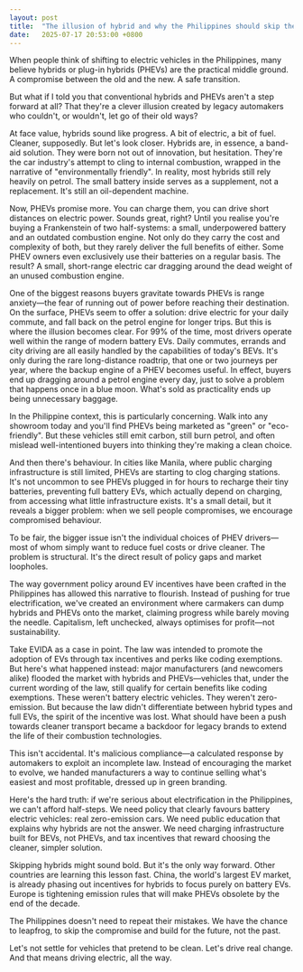 ```yaml
---
layout: post
title:  "The illusion of hybrid and why the Philippines should skip the half-step"
date:   2025-07-17 20:53:00 +0800
---
```


When people think of shifting to electric vehicles in the Philippines, many believe hybrids or plug-in hybrids (PHEVs) are the practical middle ground. A compromise between the old and the new. A safe transition.

But what if I told you that conventional hybrids and PHEVs aren't a step forward at all? That they're a clever illusion created by legacy automakers who couldn't, or wouldn't, let go of their old ways?

At face value, hybrids sound like progress. A bit of electric, a bit of fuel. Cleaner, supposedly. But let's look closer. Hybrids are, in essence, a band-aid solution. They were born not out of innovation, but hesitation. They're the car industry's attempt to cling to internal combustion, wrapped in the narrative of "environmentally friendly". In reality, most hybrids still rely heavily on petrol. The small battery inside serves as a supplement, not a replacement. It's still an oil-dependent machine.

Now, PHEVs promise more. You can charge them, you can drive short distances on electric power. Sounds great, right? Until you realise you're buying a Frankenstein of two half-systems: a small, underpowered battery and an outdated combustion engine. Not only do they carry the cost and complexity of both, but they rarely deliver the full benefits of either. Some PHEV owners even exclusively use their batteries on a regular basis. The result? A small, short-range electric car dragging around the dead weight of an unused combustion engine.

One of the biggest reasons buyers gravitate towards PHEVs is range anxiety—the fear of running out of power before reaching their destination. On the surface, PHEVs seem to offer a solution: drive electric for your daily commute, and fall back on the petrol engine for longer trips. But this is where the illusion becomes clear. For 99% of the time, most drivers operate well within the range of modern battery EVs. Daily commutes, errands and city driving are all easily handled by the capabilities of today's BEVs. It's only during the rare long-distance roadtrip, that one or two journeys per year, where the backup engine of a PHEV becomes useful. In effect, buyers end up dragging around a petrol engine every day, just to solve a problem that happens once in a blue moon. What's sold as practicality ends up being unnecessary baggage.

In the Philippine context, this is particularly concerning. Walk into any showroom today and you'll find PHEVs being marketed as "green" or "eco-friendly". But these vehicles still emit carbon, still burn petrol, and often mislead well-intentioned buyers into thinking they're making a clean choice.

And then there's behaviour. In cities like Manila, where public charging infrastructure is still limited, PHEVs are starting to clog charging stations. It's not uncommon to see PHEVs plugged in for hours to recharge their tiny batteries, preventing full battery EVs, which actually depend on charging, from accessing what little infrastructure exists. It's a small detail, but it reveals a bigger problem: when we sell people compromises, we encourage compromised behaviour.

To be fair, the bigger issue isn't the individual choices of PHEV drivers—most of whom simply want to reduce fuel costs or drive cleaner. The problem is structural. It's the direct result of policy gaps and market loopholes.

The way government policy around EV incentives have been crafted in the Philippines has allowed this narrative to flourish. Instead of pushing for true electrification, we've created an environment where carmakers can dump hybrids and PHEVs onto the market, claiming progress while barely moving the needle. Capitalism, left unchecked, always optimises for profit—not sustainability.

Take EVIDA as a case in point. The law was intended to promote the adoption of EVs through tax incentives and perks like coding exemptions. But here's what happened instead: major manufacturers (and newcomers alike) flooded the market with hybrids and PHEVs—vehicles that, under the current wording of the law, still qualify for certain benefits like coding exemptions. These weren't battery electric vehicles. They weren't zero-emission. But because the law didn't differentiate between hybrid types and full EVs, the spirit of the incentive was lost. What should have been a push towards cleaner transport became a backdoor for legacy brands to extend the life of their combustion technologies.

This isn't accidental. It's malicious compliance—a calculated response by automakers to exploit an incomplete law. Instead of encouraging the market to evolve, we handed manufacturers a way to continue selling what's easiest and most profitable, dressed up in green branding.

Here's the hard truth: if we're serious about electrification in the Philippines, we can't afford half-steps. We need policy that clearly favours battery electric vehicles: real zero-emission cars. We need public education that explains why hybrids are not the answer. We need charging infrastructure built for BEVs, not PHEVs, and tax incentives that reward choosing the cleaner, simpler solution.

Skipping hybrids might sound bold. But it's the only way forward. Other countries are learning this lesson fast. China, the world's largest EV market, is already phasing out incentives for hybrids to focus purely on battery EVs. Europe is tightening emission rules that will make PHEVs obsolete by the end of the decade.

The Philippines doesn't need to repeat their mistakes. We have the chance to leapfrog, to skip the compromise and build for the future, not the past.

Let's not settle for vehicles that pretend to be clean. Let's drive real change. And that means driving electric, all the way.
